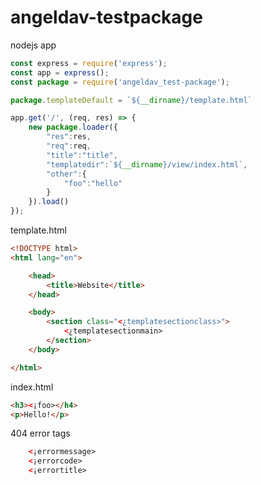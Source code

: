 # angeldav-testpackage

nodejs app
```javascript
const express = require('express');
const app = express();
const package = require('angeldav_test-package');

package.templateDefault = `${__dirname}/template.html`

app.get('/', (req, res) => {
    new package.loader({
        "res":res,
        "req":req,
        "title":"title",
        "templatedir":`${__dirname}/view/index.html`,
        "other":{
            "foo":"hello"
        }
    }).load()
});
```

template.html
```html
<!DOCTYPE html>
<html lang="en">

    <head>
        <title>Website</title>
    </head>

    <body>
        <section class="<¿templatesectionclass>">
            <¿templatesectionmain>
        </section>
    </body>

</html>
```

index.html
```html
<h3><¡foo></h4>
<p>Hello!</p>
```

404 error tags
```html
    <¡errormessage>
    <¡errorcode>
    <¡errortitle>
```